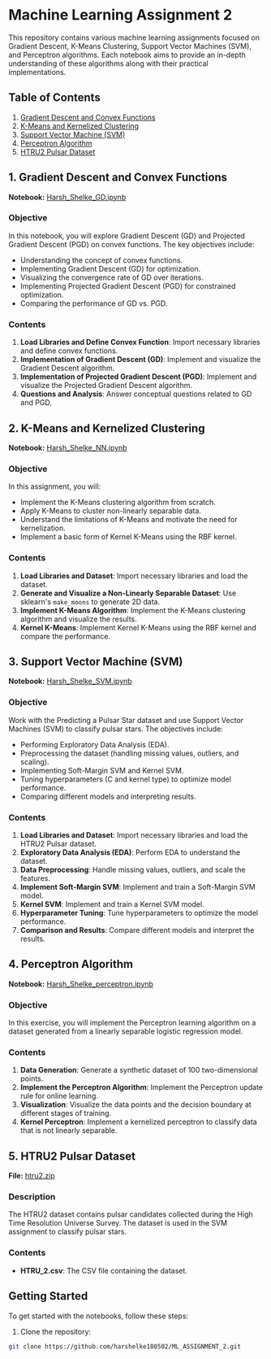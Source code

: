 

# Machine Learning Assignment 2

This repository contains various machine learning assignments focused on Gradient Descent, K-Means Clustering, Support Vector Machines (SVM), and Perceptron algorithms. Each notebook aims to provide an in-depth understanding of these algorithms along with their practical implementations.

## Table of Contents

1. [Gradient Descent and Convex Functions](#1-gradient-descent-and-convex-functions)
2. [K-Means and Kernelized Clustering](#2-k-means-and-kernelized-clustering)
3. [Support Vector Machine (SVM)](#3-support-vector-machine-svm)
4. [Perceptron Algorithm](#4-perceptron-algorithm)
5. [HTRU2 Pulsar Dataset](#5-htru2-pulsar-dataset)

## 1. Gradient Descent and Convex Functions

**Notebook:** [Harsh_Shelke_GD.ipynb](https://github.com/harshelke180502/ML_ASSIGNMENT_2/blob/main/Harsh_Shelke_GD.ipynb)

### Objective
In this notebook, you will explore Gradient Descent (GD) and Projected Gradient Descent (PGD) on convex functions. The key objectives include:
- Understanding the concept of convex functions.
- Implementing Gradient Descent (GD) for optimization.
- Visualizing the convergence rate of GD over iterations.
- Implementing Projected Gradient Descent (PGD) for constrained optimization.
- Comparing the performance of GD vs. PGD.

### Contents
1. **Load Libraries and Define Convex Function**: Import necessary libraries and define convex functions.
2. **Implementation of Gradient Descent (GD)**: Implement and visualize the Gradient Descent algorithm.
3. **Implementation of Projected Gradient Descent (PGD)**: Implement and visualize the Projected Gradient Descent algorithm.
4. **Questions and Analysis**: Answer conceptual questions related to GD and PGD.

## 2. K-Means and Kernelized Clustering

**Notebook:** [Harsh_Shelke_NN.ipynb](https://github.com/harshelke180502/ML_ASSIGNMENT_2/blob/main/Harsh_Shelke_NN.ipynb)

### Objective
In this assignment, you will:
- Implement the K-Means clustering algorithm from scratch.
- Apply K-Means to cluster non-linearly separable data.
- Understand the limitations of K-Means and motivate the need for kernelization.
- Implement a basic form of Kernel K-Means using the RBF kernel.

### Contents
1. **Load Libraries and Dataset**: Import necessary libraries and load the dataset.
2. **Generate and Visualize a Non-Linearly Separable Dataset**: Use sklearn's `make_moons` to generate 2D data.
3. **Implement K-Means Algorithm**: Implement the K-Means clustering algorithm and visualize the results.
4. **Kernel K-Means**: Implement Kernel K-Means using the RBF kernel and compare the performance.

## 3. Support Vector Machine (SVM)

**Notebook:** [Harsh_Shelke_SVM.ipynb](https://github.com/harshelke180502/ML_ASSIGNMENT_2/blob/main/Harsh_Shelke_SVM.ipynb)

### Objective
Work with the Predicting a Pulsar Star dataset and use Support Vector Machines (SVM) to classify pulsar stars. The objectives include:
- Performing Exploratory Data Analysis (EDA).
- Preprocessing the dataset (handling missing values, outliers, and scaling).
- Implementing Soft-Margin SVM and Kernel SVM.
- Tuning hyperparameters (C and kernel type) to optimize model performance.
- Comparing different models and interpreting results.

### Contents
1. **Load Libraries and Dataset**: Import necessary libraries and load the HTRU2 Pulsar dataset.
2. **Exploratory Data Analysis (EDA)**: Perform EDA to understand the dataset.
3. **Data Preprocessing**: Handle missing values, outliers, and scale the features.
4. **Implement Soft-Margin SVM**: Implement and train a Soft-Margin SVM model.
5. **Kernel SVM**: Implement and train a Kernel SVM model.
6. **Hyperparameter Tuning**: Tune hyperparameters to optimize the model performance.
7. **Comparison and Results**: Compare different models and interpret the results.

## 4. Perceptron Algorithm

**Notebook:** [Harsh_Shelke_perceptron.ipynb](https://github.com/harshelke180502/ML_ASSIGNMENT_2/blob/main/Harsh_Shelke_perceptron.ipynb)

### Objective
In this exercise, you will implement the Perceptron learning algorithm on a dataset generated from a linearly separable logistic regression model.

### Contents
1. **Data Generation**: Generate a synthetic dataset of 100 two-dimensional points.
2. **Implement the Perceptron Algorithm**: Implement the Perceptron update rule for online learning.
3. **Visualization**: Visualize the data points and the decision boundary at different stages of training.
4. **Kernel Perceptron**: Implement a kernelized perceptron to classify data that is not linearly separable.

## 5. HTRU2 Pulsar Dataset

**File:** [htru2.zip](https://github.com/harshelke180502/ML_ASSIGNMENT_2/blob/main/htru2.zip)

### Description
The HTRU2 dataset contains pulsar candidates collected during the High Time Resolution Universe Survey. The dataset is used in the SVM assignment to classify pulsar stars.

### Contents
- **HTRU_2.csv**: The CSV file containing the dataset.

## Getting Started

To get started with the notebooks, follow these steps:

1. Clone the repository:
```bash
git clone https://github.com/harshelke180502/ML_ASSIGNMENT_2.git
